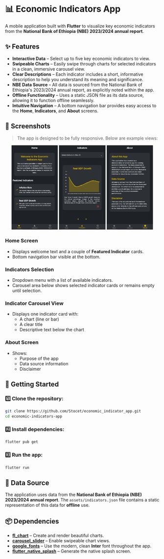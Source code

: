 # 📊 Economic Indicators App

A mobile application built with **Flutter** to visualize key economic indicators from the **National Bank of Ethiopia (NBE) 2023/2024 annual report**.

## ✨ Features

- **Interactive Data** – Select up to five key economic indicators to view.
- **Swipeable Charts** – Easily swipe through charts for selected indicators in a clean, immersive carousel view.
- **Clear Descriptions** – Each indicator includes a short, informative description to help you understand its meaning and significance.
- **NBE Data Source** – All data is sourced from the National Bank of Ethiopia's 2023/2024 annual report, as explicitly noted within the app.
- **Offline Functionality** – Uses a static JSON file as its data source, allowing it to function offline seamlessly.
- **Intuitive Navigation** – A bottom navigation bar provides easy access to the **Home**, **Indicators**, and **About** screens.

## 📸 Screenshots

> The app is designed to be fully responsive. Below are example views:

<p align="center">
  <img src="/assets/screenshots/home_page.png" alt="Home Page" width="30%"/>
  <img src="/assets/screenshots/indicator_page.png" alt="Investment Advisory" width="30%"/>
  <img src="/assets/screenshots/about_page.png" alt="Result" width="30%"/>
</p>

### **Home Screen**

- Displays welcome text and a couple of **Featured Indicator** cards.
- Bottom navigation bar visible at the bottom.

### **Indicators Selection**

- Dropdown menu with a list of available indicators.
- Carousel area below shows selected indicator cards or remains empty until selection.

### **Indicator Carousel View**

- Displays one indicator card with:
  - A chart (line or bar)
  - A clear title
  - Descriptive text below the chart

### **About Screen**

- Shows:
  - Purpose of the app
  - Data source information
  - Disclaimer

## 🚀 Getting Started

### 1️⃣ Clone the repository:

```bash
git clone https://github.com/Stocet/economic_indicator_app.git
cd economic-indicators-app
```

### 2️⃣ Install dependencies:

```bash
flutter pub get
```

### 3️⃣ Run the app:

```bash
flutter run
```

## 📂 Data Source

The application uses data from the **National Bank of Ethiopia (NBE) 2023/2024 annual report**.
The `assets/indicators.json` file contains a static representation of this data for **offline** use.

## 📦 Dependencies

- **[fl_chart](https://pub.dev/packages/fl_chart)** – Create and render beautiful charts.
- **[carousel_slider](https://pub.dev/packages/carousel_slider)** – Enable swipeable chart views.
- **[google_fonts](https://pub.dev/packages/google_fonts)** – Use the modern, clean **Inter** font throughout the app.
- **[flutter_native_splash](https://pub.dev/packages/flutter_native_splash)** – Generate the native splash screen.
